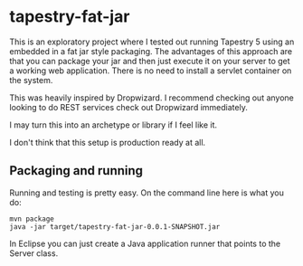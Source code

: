 # tapestry-fat-jar

This is an exploratory project where I tested out running
Tapestry 5 using an embedded in a fat jar style packaging.  The
advantages of this approach are that you can package your jar and
then just execute it on your server to get a working web application.
There is no need to install a servlet container on the system.

This was heavily inspired by Dropwizard. I recommend checking out anyone looking to
do REST services check out Dropwizard immediately.

I may turn this into an archetype or library if I feel like it.

I don't think that this setup is production ready at all.

## Packaging and running

Running and testing is pretty easy. On the command line here is what you do:

```
mvn package
java -jar target/tapestry-fat-jar-0.0.1-SNAPSHOT.jar
```

In Eclipse you can just create a Java application runner that points to the Server class.



